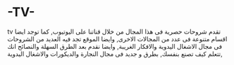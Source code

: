 # -TV-
tv تقدم شروحات حصرية فى هذا المجال من خلال قناتنا على اليوتيوب, كما توجد ايضا اقسام متنوعة فى عدد من المجالات الاخرى, وايضا الموقع تجد فيه العديد من الشروحات فى مجال الاشغال اليدوية والافكار الغريبة, وايضا نقدم بعد الطرق السهلة والنصائح انك تتعلم كيف تصنع بنفسك, بطرق و جديد فى مجال النجارة والديكورات والاشغال اليدوية,
